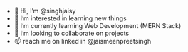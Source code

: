 - 👋 Hi, I’m @singhjaisy
- 👀 I’m interested in learning new things
- 🌱 I’m currently learning Web Development (MERN Stack)
- 💞️ I’m looking to collaborate on projects
- 📫 reach me on linked in @jaismeenpreetsingh

<!---
singhjaisy/singhjaisy is a ✨ special ✨ repository because its `README.md` (this file) appears on your GitHub profile.
You can click the Preview link to take a look at your changes.
--->

